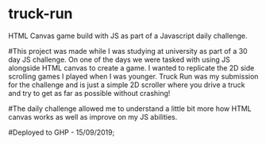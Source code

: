 # truck-run
HTML Canvas game build with JS as part of a Javascript daily challenge. 

#This project was made while I was studying at university as part of a 30 day JS challenge. On one of the days we were tasked with using JS alongside HTML canvas to create a game. I wanted to replicate the 2D side scrolling games I played when I was younger. Truck Run was my submission for the challenge and is just a simple 2D scroller where you drive a truck and try to get as far as possible without crashing!

#The daily challenge allowed me to understand a little bit more how HTML canvas works as well as improve on my JS abilities. 

#Deployed to GHP - 15/09/2019;
